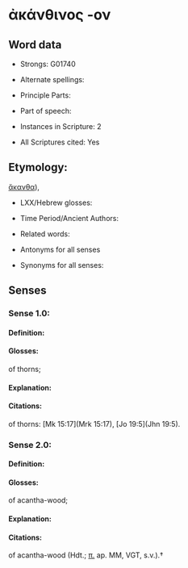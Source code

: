 # ἀκάνθινος -ον

<!-- Status: S2=NeedsEdits -->
<!-- Lexica used for edits:   -->

## Word data

* Strongs: G01740

* Alternate spellings:



* Principle Parts: 


* Part of speech: 


* Instances in Scripture: 2

* All Scriptures cited: Yes

## Etymology: 

[ἄκανθα]()), 

* LXX/Hebrew glosses: 


* Time Period/Ancient Authors: 


* Related words: 

* Antonyms for all senses

* Synonyms for all senses: 


## Senses 


### Sense  1.0: 

#### Definition: 

#### Glosses: 

of thorns; 

#### Explanation: 


#### Citations: 

of thorns: [Mk 15:17](Mrk 15:17), [Jo 19:5](Jhn 19:5).

### Sense  2.0: 

#### Definition: 

#### Glosses: 

of acantha-wood; 

#### Explanation: 


#### Citations: 

of acantha-wood (Hdt.; [π.]() ap. MM, VGT, s.v.).†
